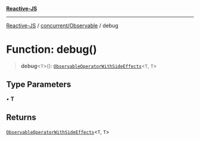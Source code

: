 [**Reactive-JS**](../../../README.md)

***

[Reactive-JS](../../../README.md) / [concurrent/Observable](../README.md) / debug

# Function: debug()

> **debug**\<`T`\>(): [`ObservableOperatorWithSideEffects`](../type-aliases/ObservableOperatorWithSideEffects.md)\<`T`, `T`\>

## Type Parameters

• **T**

## Returns

[`ObservableOperatorWithSideEffects`](../type-aliases/ObservableOperatorWithSideEffects.md)\<`T`, `T`\>

